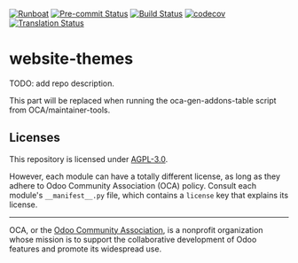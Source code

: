 
[![Runboat](https://img.shields.io/badge/runboat-Try%20me-875A7B.png)](https://runboat.odoo-community.org/builds?repo=OCA/website-themes&target_branch=17.0)
[![Pre-commit Status](https://github.com/OCA/website-themes/actions/workflows/pre-commit.yml/badge.svg?branch=17.0)](https://github.com/OCA/website-themes/actions/workflows/pre-commit.yml?query=branch%3A17.0)
[![Build Status](https://github.com/OCA/website-themes/actions/workflows/test.yml/badge.svg?branch=17.0)](https://github.com/OCA/website-themes/actions/workflows/test.yml?query=branch%3A17.0)
[![codecov](https://codecov.io/gh/OCA/website-themes/branch/17.0/graph/badge.svg)](https://codecov.io/gh/OCA/website-themes)
[![Translation Status](https://translation.odoo-community.org/widgets/website-themes-17-0/-/svg-badge.svg)](https://translation.odoo-community.org/engage/website-themes-17-0/?utm_source=widget)

<!-- /!\ do not modify above this line -->

# website-themes

TODO: add repo description.

<!-- /!\ do not modify below this line -->

<!-- prettier-ignore-start -->

[//]: # (addons)

This part will be replaced when running the oca-gen-addons-table script from OCA/maintainer-tools.

[//]: # (end addons)

<!-- prettier-ignore-end -->

## Licenses

This repository is licensed under [AGPL-3.0](LICENSE).

However, each module can have a totally different license, as long as they adhere to Odoo Community Association (OCA)
policy. Consult each module's `__manifest__.py` file, which contains a `license` key
that explains its license.

----
OCA, or the [Odoo Community Association](http://odoo-community.org/), is a nonprofit
organization whose mission is to support the collaborative development of Odoo features
and promote its widespread use.

